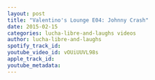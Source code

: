 ```yaml
---
layout: post
title: "Valentino's Lounge E04: Johnny Crash"
date: 2015-02-15
categories: lucha-libre-and-laughs videos
author: lucha-libre-and-laughs
spotify_track_id: 
youtube_video_id: vOUiUUVL98s
apple_track_id: 
youtube_metadata: 
---
```

